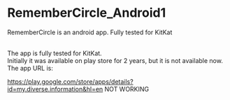 # RememberCircle_Android1
RememberCircle is an android app. Fully tested for KitKat

<br>
The app is fully tested for KitKat.
<br>
Initially it was available on play store for 2 years, but it is not available now. 
<br>
The app URL is: 

<a>https://play.google.com/store/apps/details?id=my.diverse.information&hl=en</a> NOT WORKING
